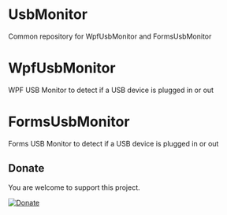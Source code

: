 # UsbMonitor
Common repository for WpfUsbMonitor and FormsUsbMonitor

# WpfUsbMonitor
WPF USB Monitor to detect if a USB device is plugged in or out

# FormsUsbMonitor
Forms USB Monitor to detect if a USB device is plugged in or out

## Donate

You are welcome to support this project. 

[![Donate](https://www.paypalobjects.com/en_US/i/btn/btn_donate_LG.gif)](https://www.paypal.me/GBassman)
